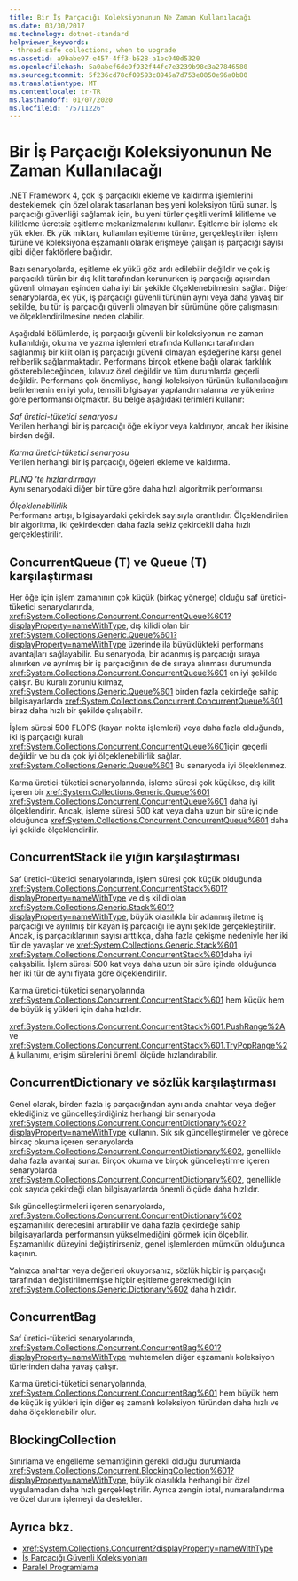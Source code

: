 ```yaml
---
title: Bir İş Parçacığı Koleksiyonunun Ne Zaman Kullanılacağı
ms.date: 03/30/2017
ms.technology: dotnet-standard
helpviewer_keywords:
- thread-safe collections, when to upgrade
ms.assetid: a9babe97-e457-4ff3-b528-a1bc940d5320
ms.openlocfilehash: 5a0abef6de9f932f44fc7e3239b98c3a27846580
ms.sourcegitcommit: 5f236cd78cf09593c8945a7d753e0850e96a0b80
ms.translationtype: MT
ms.contentlocale: tr-TR
ms.lasthandoff: 01/07/2020
ms.locfileid: "75711226"
---
```

# <a name="when-to-use-a-thread-safe-collection"></a>Bir İş Parçacığı Koleksiyonunun Ne Zaman Kullanılacağı
.NET Framework 4, çok iş parçacıklı ekleme ve kaldırma işlemlerini desteklemek için özel olarak tasarlanan beş yeni koleksiyon türü sunar. İş parçacığı güvenliği sağlamak için, bu yeni türler çeşitli verimli kilitleme ve kilitleme ücretsiz eşitleme mekanizmalarını kullanır. Eşitleme bir işleme ek yük ekler. Ek yük miktarı, kullanılan eşitleme türüne, gerçekleştirilen işlem türüne ve koleksiyona eşzamanlı olarak erişmeye çalışan iş parçacığı sayısı gibi diğer faktörlere bağlıdır.  
  
 Bazı senaryolarda, eşitleme ek yükü göz ardı edilebilir değildir ve çok iş parçacıklı türün bir dış kilit tarafından korunurken iş parçacığı açısından güvenli olmayan eşinden daha iyi bir şekilde ölçeklenebilmesini sağlar. Diğer senaryolarda, ek yük, iş parçacığı güvenli türünün aynı veya daha yavaş bir şekilde, bu tür iş parçacığı güvenli olmayan bir sürümüne göre çalışmasını ve ölçeklendirilmesine neden olabilir.  
  
 Aşağıdaki bölümlerde, iş parçacığı güvenli bir koleksiyonun ne zaman kullanıldığı, okuma ve yazma işlemleri etrafında Kullanıcı tarafından sağlanmış bir kilit olan iş parçacığı güvenli olmayan eşdeğerine karşı genel rehberlik sağlanmaktadır. Performans birçok etkene bağlı olarak farklılık gösterebileceğinden, kılavuz özel değildir ve tüm durumlarda geçerli değildir. Performans çok önemliyse, hangi koleksiyon türünün kullanılacağını belirlemenin en iyi yolu, temsili bilgisayar yapılandırmalarına ve yüklerine göre performansı ölçmaktır. Bu belge aşağıdaki terimleri kullanır:  
  
 *Saf üretici-tüketici senaryosu*  
 Verilen herhangi bir iş parçacığı öğe ekliyor veya kaldırıyor, ancak her ikisine birden değil.  
  
 *Karma üretici-tüketici senaryosu*  
 Verilen herhangi bir iş parçacığı, öğeleri ekleme ve kaldırma.  
  
 *PLINQ 'te hızlandırmayı*  
 Aynı senaryodaki diğer bir türe göre daha hızlı algoritmik performansı.  
  
 *Ölçeklenebilirlik*  
 Performans artışı, bilgisayardaki çekirdek sayısıyla orantılıdır. Ölçeklendirilen bir algoritma, iki çekirdekden daha fazla sekiz çekirdekli daha hızlı gerçekleştirilir.  
  
## <a name="concurrentqueuet-vs-queuet"></a>ConcurrentQueue (T) ve Queue (T) karşılaştırması  
 Her öğe için işlem zamanının çok küçük (birkaç yönerge) olduğu saf üretici-tüketici senaryolarında, <xref:System.Collections.Concurrent.ConcurrentQueue%601?displayProperty=nameWithType>, dış kilidi olan bir <xref:System.Collections.Generic.Queue%601?displayProperty=nameWithType> üzerinde ila büyüklükteki performans avantajları sağlayabilir. Bu senaryoda, bir adanmış iş parçacığı sıraya alınırken ve ayrılmış bir iş parçacığının de de sıraya alınması durumunda <xref:System.Collections.Concurrent.ConcurrentQueue%601> en iyi şekilde çalışır. Bu kuralı zorunlu kılmaz, <xref:System.Collections.Generic.Queue%601> birden fazla çekirdeğe sahip bilgisayarlarda <xref:System.Collections.Concurrent.ConcurrentQueue%601> biraz daha hızlı bir şekilde çalışabilir.  
  
 İşlem süresi 500 FLOPS (kayan nokta işlemleri) veya daha fazla olduğunda, iki iş parçacığı kuralı <xref:System.Collections.Concurrent.ConcurrentQueue%601>için geçerli değildir ve bu da çok iyi ölçeklenebilirlik sağlar. <xref:System.Collections.Generic.Queue%601> Bu senaryoda iyi ölçeklenmez.  
  
 Karma üretici-tüketici senaryolarında, işleme süresi çok küçükse, dış kilit içeren bir <xref:System.Collections.Generic.Queue%601> <xref:System.Collections.Concurrent.ConcurrentQueue%601> daha iyi ölçeklendirir. Ancak, işleme süresi 500 kat veya daha uzun bir süre içinde olduğunda <xref:System.Collections.Concurrent.ConcurrentQueue%601> daha iyi şekilde ölçeklendirilir.  
  
## <a name="concurrentstack-vs-stack"></a>ConcurrentStack ile yığın karşılaştırması  
 Saf üretici-tüketici senaryolarında, işlem süresi çok küçük olduğunda <xref:System.Collections.Concurrent.ConcurrentStack%601?displayProperty=nameWithType> ve dış kilidi olan <xref:System.Collections.Generic.Stack%601?displayProperty=nameWithType>, büyük olasılıkla bir adanmış iletme iş parçacığı ve ayrılmış bir kayan iş parçacığı ile aynı şekilde gerçekleştirilir. Ancak, iş parçacıklarının sayısı arttıkça, daha fazla çekişme nedeniyle her iki tür de yavaşlar ve <xref:System.Collections.Generic.Stack%601> <xref:System.Collections.Concurrent.ConcurrentStack%601>daha iyi çalışabilir. İşlem süresi 500 kat veya daha uzun bir süre içinde olduğunda her iki tür de aynı fiyata göre ölçeklendirilir.  
  
 Karma üretici-tüketici senaryolarında <xref:System.Collections.Concurrent.ConcurrentStack%601> hem küçük hem de büyük iş yükleri için daha hızlıdır.  
  
 <xref:System.Collections.Concurrent.ConcurrentStack%601.PushRange%2A> ve <xref:System.Collections.Concurrent.ConcurrentStack%601.TryPopRange%2A> kullanımı, erişim sürelerini önemli ölçüde hızlandırabilir.  
  
## <a name="concurrentdictionary-vs-dictionary"></a>ConcurrentDictionary ve sözlük karşılaştırması  
 Genel olarak, birden fazla iş parçacığından aynı anda anahtar veya değer eklediğiniz ve güncelleştirdiğiniz herhangi bir senaryoda <xref:System.Collections.Concurrent.ConcurrentDictionary%602?displayProperty=nameWithType> kullanın. Sık sık güncelleştirmeler ve görece birkaç okuma içeren senaryolarda <xref:System.Collections.Concurrent.ConcurrentDictionary%602>, genellikle daha fazla avantaj sunar. Birçok okuma ve birçok güncelleştirme içeren senaryolarda <xref:System.Collections.Concurrent.ConcurrentDictionary%602>, genellikle çok sayıda çekirdeği olan bilgisayarlarda önemli ölçüde daha hızlıdır.  
  
 Sık güncelleştirmeleri içeren senaryolarda, <xref:System.Collections.Concurrent.ConcurrentDictionary%602> eşzamanlılık derecesini artırabilir ve daha fazla çekirdeğe sahip bilgisayarlarda performansın yükselmediğini görmek için ölçebilir. Eşzamanlılık düzeyini değiştirirseniz, genel işlemlerden mümkün olduğunca kaçının.  
  
 Yalnızca anahtar veya değerleri okuyorsanız, sözlük hiçbir iş parçacığı tarafından değiştirilmemişse hiçbir eşitleme gerekmediği için <xref:System.Collections.Generic.Dictionary%602> daha hızlıdır.  
  
## <a name="concurrentbag"></a>ConcurrentBag  
 Saf üretici-tüketici senaryolarında, <xref:System.Collections.Concurrent.ConcurrentBag%601?displayProperty=nameWithType> muhtemelen diğer eşzamanlı koleksiyon türlerinden daha yavaş çalışır.  
  
 Karma üretici-tüketici senaryolarında, <xref:System.Collections.Concurrent.ConcurrentBag%601> hem büyük hem de küçük iş yükleri için diğer eş zamanlı koleksiyon türünden daha hızlı ve daha ölçeklenebilir olur.  
  
## <a name="blockingcollection"></a>BlockingCollection  
 Sınırlama ve engelleme semantiğinin gerekli olduğu durumlarda <xref:System.Collections.Concurrent.BlockingCollection%601?displayProperty=nameWithType>, büyük olasılıkla herhangi bir özel uygulamadan daha hızlı gerçekleştirilir. Ayrıca zengin iptal, numaralandırma ve özel durum işlemeyi da destekler.  
  
## <a name="see-also"></a>Ayrıca bkz.

- <xref:System.Collections.Concurrent?displayProperty=nameWithType>
- [İş Parçacığı Güvenli Koleksiyonları](../../../../docs/standard/collections/thread-safe/index.md)
- [Paralel Programlama](../../../../docs/standard/parallel-programming/index.md)
